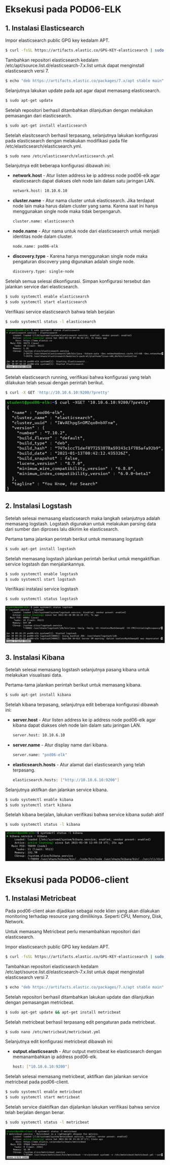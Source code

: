 # Eksekusi pada POD06-ELK

## 1. Instalasi Elasticsearch
Impor elasticsearch public GPG key kedalam APT.

```sh
$ curl -fsSL https://artifacts.elastic.co/GPG-KEY-elasticsearch | sudo apt-key add -
```
Tambahkan repositori elasticsearch kedalam /etc/apt/source.list.d/elasticsearch-7.x.list untuk dapat menginstall elasticsearch versi 7.
```sh
$ echo "deb https://artifacts.elastic.co/packages/7.x/apt stable main" | sudo tee -a /etc/apt/sources.list.d/elastic-7.x.list
```
Selanjutnya lakukan update pada apt agar dapat memasang elasticsearch.
```sh
$ sudo apt-get update
```
Setelah repositori berhasil ditambahkan dilanjutkan dengan melakukan pemasangan dari elasticsearch.
```sh
$ sudo apt-get install elasticsearch
```
Setelah elasitcsearch berhasil terpasang, selanjutnya lakukan konfigurasi pada elasticsearch dengan melakukan modifikasi pada file /etc/elasticsearch/elasticsearch.yml.

```sh
$ sudo nano /etc/elasticsearch/elasticsearch.yml
```
Selanjutnya edit beberapa konfigurasi dibawah ini:
- **network.host** - Atur listen address ke ip address node pod06-elk agar elasticsearch dapat diakses oleh node lain dalam satu jaringan LAN.
  ```sh
  network.host: 10.10.6.10
  ```
- **cluster.name** - Atur nama cluster untuk elasticsearch. Jika terdapat node lain maka harus dalam cluster yang sama. Karena saat ini hanya menggunakan single node maka tidak berpengaruh.
  ```sh
  cluster.name: elasticsearch
  ```
- **node.name** - Atur nama untuk node dari elasticseaerch untuk menjadi identitas node dalam cluster.
  ```sh
  node.name: pod06-elk
- **discovery.type** - Karena hanya menggunakan single node maka pengaturan discovery yang digunakan adalah single node.
   ```sh
   discovery.type: single-node
   ```

Setelah semua selesai dikonfigurasi. Simpan konfigurasi tersebut dan jalankan service dari elasticsearch.
```sh
$ sudo systemctl enable elasticsearch
$ sudo systemctl start elasticsearch
```
Verifikasi service elasticsearch bahwa telah berjalan
```sh
$ sudo systemctl status -l elasticsearch
```
![Verifikasi](/capture/verifikasi-status-elasticsearch.png)

Setelah elasticsearch running, verifikasi bahwa konfigurasi yang telah dilakukan telah sesuai dengan perintah berikut.

```sh
$ curl -X GET 'http://10.10.6.10:9200/?pretty'
```
![Verifikasi](/capture/verifikasi-instalasi-elasticsearch.png)

## 2. Instalasi Logstash

Setelah selesai memasang elasticsearch maka langkah selanjutnya adalah memasang logstash. Logstash digunakan untuk melakukan parsing data dari sumber dan diproses lalu dikirim ke elasticsearch.

Pertama tama jalankan perintah berikut untuk memasang logstash

```sh
$ sudo apt-get install logstash
```
Setelah memasang logstash jalankan perintah berikut untuk mengaktifkan service logstash dan menjalankannya.

```sh
$ sudo systemctl enable logstash
$ sudo systemctl start logstash
```
Verifikasi instalasi service logstash
```sh
$ sudo systemctl status logstash
```
![Verifikasi](/capture/verifikasi-status-logstash.png)

## 3. Instalasi Kibana

Setelah selesai memasang logstash selanjutnya pasang kibana untuk melakukan visualisasi data.

Pertama-tama jalankan perintah berikut untuk memasang kibana.
```sh
$ sudo apt-get install kibana
```
Setelah kibana terpasang, selanjutnya edit beberapa konfigurasi dibawah ini:
- **server.host** - Atur listen address ke ip address node pod06-elk agar kibana dapat diakses oleh node lain dalam satu jaringan LAN.
  ```sh
  server.host: 10.10.6.10
  ```
- **server.name** - Atur display name dari kibana.
  ```sh
  server.name: "pod06-elk"
  ```
- **elasticsearch.hosts** - Atur alamat dari elasticsearch yang telah terpasang.
  ```sh
  elasticsearch.hosts: ["http://10.10.6.10:9200"]
  ```

Selanjutnya aktifkan dan jalankan service kibana.
```sh
$ sudo systemctl enable kibana
$ sudo systemctl start kibana
```
Setelah kibana berjalan, lakukan verifikasi bahwa service kibana sudah aktif
```sh
$ sudo systemctl status -l kibana
```
![Verifikasi](/capture/verifikasi-status-kibana.png)

# Eksekusi pada POD06-client
 
## 1. Instalasi Metricbeat
Pada pod06-client akan dijadikan sebagai node klien yang akan dilakukan monitoring terhadap resource yang dimilikinya. Seperti CPU, Memory, Disk, Network.

Untuk memasang Metricbeat perlu menambahkan repositori dari elasticsearch.

Impor elasticsearch public GPG key kedalam APT.
```sh
$ curl -fsSL https://artifacts.elastic.co/GPG-KEY-elasticsearch | sudo apt-key add -
```
Tambahkan repositori elasticsearch kedalam /etc/apt/source.list.d/elasticsearch-7.x.list untuk dapat menginstall elasticsearch versi 7.
```sh
$ echo "deb https://artifacts.elastic.co/packages/7.x/apt stable main" | sudo tee -a /etc/apt/sources.list.d/elastic-7.x.list
```
Setelah repositori berhasil ditambahkan lakukan update dan dilanjutkan dengan pemasangan metricbeat.

```sh
$ sudo apt-get update && apt-get install metricbeat
```

Setelah metricbeat berhasil terpasang edit pengaturan pada metricbeat.

```sh
$ sudo nano /etc/metricbeat/metricbeat.yml
```
Selanjutnya edit konfigurasi metricbeat dibawah ini:
- **output.elasticsearch** - Atur output metricbeat ke elasticsearch dengan memanambahkan ip address pod06-elk.
  ```sh
  host: ["10.10.6.10:9200"]
  ```
Setelah selesai memasang metricbeat, aktifkan dan jalankan service metricbeat pada pod06-client.

```sh
$ sudo systemctl enable metricbeat
$ sudo systemctl start metricbeat
```
Setelah service diaktifkan dan dijalankan lakukan verifikasi bahwa service telah berjalan dengan benar.

```sh
$ sudo systemctl status -l metricbeat
```
![Verifikasi](/capture/verifikasi-status-metricbeat.png)